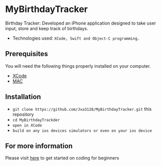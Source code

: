 # MyBirthdayTracker
Birthday Tracker: Developed an iPhone application designed to take user input, store and keep track of birthdays. 
* Technologies used: `XCode, Swift and Object-C programming.`
  
## Prerequisites

You will need the following things properly installed on your computer.

* [XCode](https://developer.apple.com/xcode/)
* [MAC](https://apple.com/)

## Installation

* `git clone https://github.com/Jxa3128/MyBirthdayTracker.git` this repository
* `cd MyBirthdayTrackder`
* `open in XCode`
* `build on any ios devices simulators or even on your ios device`

## For more information
Please visit [here](https://nostarch.com/iphoneappsforkids) to get started on coding for beginners 
